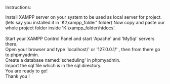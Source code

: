 
Instructions:

Install XAMPP server on your system to be used as local server for project. <br />
(lets say you installed it in 'K:\xampp_folder' folder) Now copy and paste our whole project folder inside 'K:\xampp_folder\htdocs'.<br /><br />
Start your XAMPP Control Panel and start 'Apache' and 'MySql' servers there.<br />
Open your browser and type 'localhost/' or '127.0.0.1/' , then from there go to phpmyadmin.<br />
Create a database named:'scheduling' in phpmyadmin.<br />
Import the sql file which is in the sql directory.<br />
You are ready to go!<br />
Thank you !
